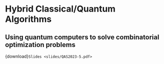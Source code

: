 # Hybrid Classical/Quantum Algorithms

## Using quantum computers to solve combinatorial optimization problems

{download}`Slides <slides/QAS2023-5.pdf>`

